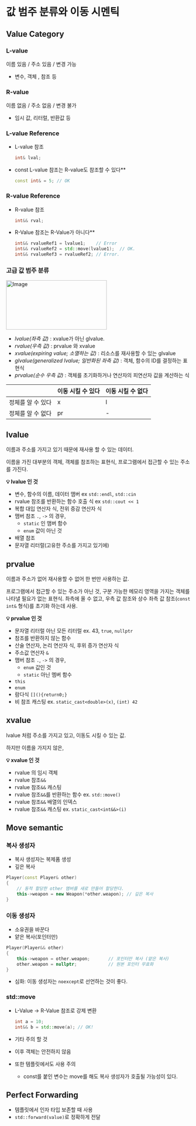 # 값 범주 분류와 이동 시멘틱
## Value Category

### L-value

이름 있음 / 주소 있음 / 변경 가능 

- 변수, 객체 , 참조 등

### R-value

이름 없음 /  주소 없음 /  변경 불가 

- 임시 값, 리터럴, 반환값 등

### L-value Reference

- L-value 참조
    
    ```cpp
    int& lval;
    ```
    
- const L-value 참조는 R-value도 참조할 수 있다**
    
    ```cpp
    const int& = 5; // OK
    ```
    

### R-value Reference

- R-value 참조
    
    ```cpp
    int&& rval;
    ```
    
- R-Value 참조는 R-Value가 아니다**
    
    ```cpp
    int&& rvalueRef1 = lvalue1;    // Error
    int&& rvalueRef2 = std::move(lvalue1);  // OK.
    int&& rvalueRef3 = rvalueRef2; // Error.
    ```
    

### 고급 값 범주 분류

<img width="275" height="135" alt="Image" src="https://github.com/user-attachments/assets/81b84b71-a203-4479-ae0f-077e4543d0ac" />

- *lvalue(좌측 값)* :  xvalue가 아닌 glvalue.
- *rvalue(우측 값)* : prvalue 와 xvalue
- *xvalue(expiring value; 소멸하는 값)* : 리소스를 재사용할 수 있는 glvalue
- *glvalue(generalized lvalue; 일반화된 좌측 값)* : 객체, 함수의 ID를 결정하는 표현식
- *prvalue(순수 우측 값)* : 객체를 초기화하거나 연산자의 피연산자 값을 계산하는 식

|  | 이동 시킬 수 있다 | 이동 시킬 수 없다 |
| --- | --- | --- |
| 정체를 알 수 있다 | x | l |
| 정체를 알 수 없다 | pr | - |

## lvalue

이름과 주소를 가지고 있기 때문에 재사용 할 수 있는 데이터.

이름을 가진 대부분의 객체, 객체를 참조하는 표현식, 프로그램에서 접근할 수 있는 주소를 가진다.

**💡 lvalue 인 것**

- 변수, 함수의 이름, 데이터 맴버 ex `std::endl`, `std::cin`
- rvalue 참조를 반환하는 함수 호출 식 ex  `std::cout << 1`
- 복합 대입 연산자 식, 전위 증감 연산자 식
- 맴버 참조 `.`, `->` 의 경우,
    - `static` 인 맴버 함수
    - `enum` 값이 아닌 것
- 배열 참조
- 문자열 리터럴(고유한 주소를 가지고 있기에)

## prvalue

이름과 주소가 없어 재사용할 수 없어 한 번만 사용하는 값.

프로그램에서 접근할 수 있는 주소가 아닌 것, 구분 가능한 메모리 영역을 가지는 객체를 나타낼 필요가 없는 표현식. 촤측에 올 수 없고, 우측 값 참조와 상수 좌측 값 참조(`const int&` 형식)를 초기화 하는데 사용.

**💡 prvalue 인 것**

- 문자열 리터럴 아닌 모든 리터럴 ex. 43, `true`, `nullptr`
- 참조를 반환하지 않는 함수
- 산술 연산자, 논리 연산자 식, 후위 증가 연산자 식
- 주소값 연산자 `&`
- 맴버 참조 `.`, `->` 의 경우,
    - `enum` 값인 것
    - `static` 아닌 멤버 함수
- `this`
- `enum`
- 람다식 `[](){return0;}`
- 비 참조 캐스팅 ex. `static_cast<double>(x)`, `(int) 42`

## xvalue

lvalue 처럼 주소를 가지고 있고, 이동도 시킬 수 있는 값.

하지만 이름을 가지지 않은,

**💡 xvalue 인 것**

- rvalue 의 임시 객체
- rvalue 참조`&&`
- rvalue 참조`&&` 캐스팅
- rvalue 참조`&&`를 반환하는 함수 ex. `std::move()`
- rvalue 참조`&&` 배열의 인덱스
- rvalue 참조`&&` 캐스팅 ex. `static_cast<int&&>(i)`

## Move semantic

### 복사 생성자

- 복사 생성자는 복제품 생성
- 깊은 복사

```cpp
Player(const Player& other)
{
	// 동적 할당한 other 맴버를 새로 만들어 할당한다.
	this->weapon = new Weapon(*other.weapon); // 깊은 복사
}
```

### 이동 생성자

- 소유권을 바꾼다
- 얕은 복사(포인터만)

```cpp
Player(Player&& other)
{
    this->weapon = other.weapon;       // 포인터만 복사 (얕은 복사)
    other.weapon = nullptr;            // 원본 포인터 무효화
}
```

- 심화: 이동 생성자는 `noexcept`로 선언하는 것이 좋다.

### std::move

- L-Value →  R-Value 참조로 강제 변환
    
    ```cpp
    int a = 10;
    int&& b = std::move(a); // OK!
    ```
    
- 기타 주의 할 것
- 이후 객체는 안전하지 않음
- 또한 템플릿에서도 사용 주의
    - const를 붙인 변수는 move를 해도 복사 생성자가 호출될 가능성이 있다.

## Perfect Forwarding

- 템플릿에서 인자 타입 보존할 때 사용
- `std::forward(value)`로 정확하게 전달
